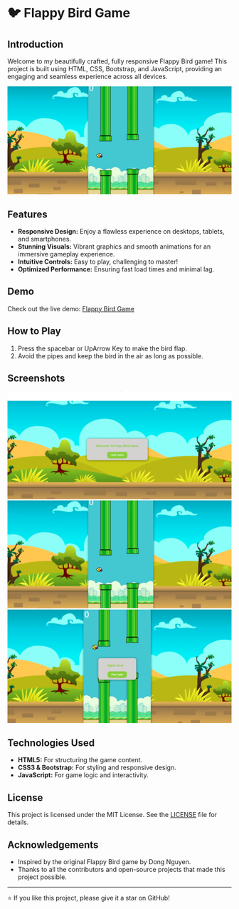 # 🐦 Flappy Bird Game

## Introduction

Welcome to my beautifully crafted, fully responsive Flappy Bird game! This project is built using HTML, CSS, Bootstrap, and JavaScript, providing an engaging and seamless experience across all devices.

![Flappy Bird Game Screenshot](screenshots/img3.png)

## Features

- **Responsive Design:** Enjoy a flawless experience on desktops, tablets, and smartphones.
- **Stunning Visuals:** Vibrant graphics and smooth animations for an immersive gameplay experience.
- **Intuitive Controls:** Easy to play, challenging to master!
- **Optimized Performance:** Ensuring fast load times and minimal lag.

## Demo

Check out the live demo: [Flappy Bird Game]( https://farhansahibzada.github.io/Flappy-Bird-Game/)


## How to Play

1. Press the spacebar or UpArrow Key to make the bird flap.
2. Avoid the pipes and keep the bird in the air as long as possible.


## Screenshots

![Game Start](screenshots/img1.png)
![Gameplay](screenshots/img3.png)
![Game Over](screenshots/img2.png)

## Technologies Used

- **HTML5:** For structuring the game content.
- **CSS3 & Bootstrap:** For styling and responsive design.
- **JavaScript:** For game logic and interactivity.

## License

This project is licensed under the MIT License. See the [LICENSE](LICENSE) file for details.

## Acknowledgements

- Inspired by the original Flappy Bird game by Dong Nguyen.
- Thanks to all the contributors and open-source projects that made this project possible.

---

⭐️ If you like this project, please give it a star on GitHub!
